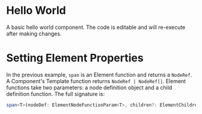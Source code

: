 # Hello World
A basic hello world component. The code is editable and will re-execute after making changes.

<script type="text/javascript" src="../scripts/docHelpers.js"></script>
<div class="example" id="helloWorld">
</div>
<script type="text/javascript">
    CreateSample("helloWorld");
</script>

# Setting Element Properties
In the previous example, `span` is an Element function and returns a `NodeRef`. A Component's Template function 
returns `NodeRef | NodeRef[]`. Element functions take two parameters: a node definition object and a child
definition function. The full signature is:  
```typescript
span<T>(nodeDef: ElementNodeFunctionParam<T>, children?: ElementChildrenFunction<T>): ElementNode<T>
```
